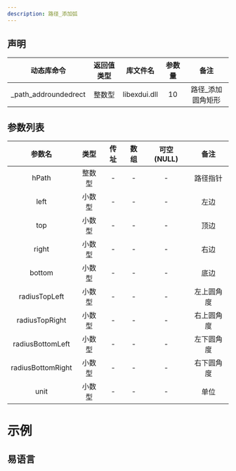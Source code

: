 ```yaml
---
description: 路径_添加弧
---
```





## 声明

|      动态库命令      | 返回值类型 |   库文件名   | 参数量 |       备注        |
| :------------------: | :--------: | :----------: | :----: | :---------------: |
| _path_addroundedrect |   整数型   | libexdui.dll |   10   | 路径_添加圆角矩形 |

## 参数列表

|   参数名   |  类型  | 传址 | 数组 | 可空(NULL) |    备注    |
| :--------: | :----: | :--: | :--: | :--------: | :--------: |
| hPath  | 整数型 |  -   |  -   |     -      | 路径指针 |
|  left  | 小数型 | - | - | - |   左边   |
|  top   | 小数型 | - | - | - |   顶边   |
| right  | 小数型 | - | - | - |   右边   |
| bottom | 小数型 | - | - | - |   底边   |
| radiusTopLeft | 小数型 | - | - | - | 左上圆角度 |
| radiusTopRight | 小数型 | - | - | - | 右上圆角度 |
| radiusBottomLeft | 小数型 | - | - | - | 左下圆角度 |
| radiusBottomRight | 小数型 | - | - | - | 右下圆角度 |
| unit | 小数型 | - | - | - | 单位 |


# 示例

## 易语言





